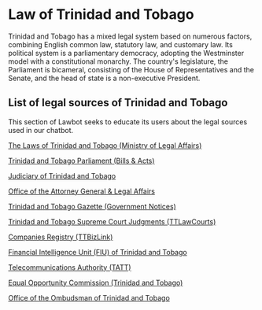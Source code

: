 # Law of Trinidad and Tobago
Trinidad and Tobago has a mixed legal system based on numerous factors, combining English common law, statutory law, and customary law. Its
political system is a parliamentary democracy, adopting the Westminster model with a constitutional monarchy. The country's legislature, the
Parliament is bicameral, consisting of the House of Representatives and the Senate, and the head of state is a non-executive President. 
## List of legal sources of Trinidad and Tobago

This section of Lawbot seeks to educate its users about the legal sources used in our chatbot.

<a href="https://www.legalaffairs.gov.tt/laws">The Laws of Trinidad and Tobago (Ministry of Legal Affairs)</a>

<a href="https://www.ttparliament.org">Trinidad and Tobago Parliament (Bills & Acts)</a>

<a href="https://www.ttlawcourts.org">Judiciary of Trinidad and Tobago</a>

<a href="https://agla.gov.tt">Office of the Attorney General & Legal Affairs</a>

<a href="https://www.legalaffairs.gov.tt/gazettes">Trinidad and Tobago Gazette (Government Notices)</a>

<a href="https://www.ttlawcourts.org/judgments">Trinidad and Tobago Supreme Court Judgments (TTLawCourts)</a>

<a href="https://www.ttbizlink.gov.tt">Companies Registry (TTBizLink)</a>

<a href="https://www.fiu.gov.tt">Financial Intelligence Unit (FIU) of Trinidad and Tobago</a>

<a href="https://www.tatt.org.tt">Telecommunications Authority (TATT)</a>

<a href="https://eoc.org.tt">Equal Opportunity Commission (Trinidad and Tobago)</a>

<a href="https://www.ombudsman.gov.tt">Office of the Ombudsman of Trinidad and Tobago</a>
